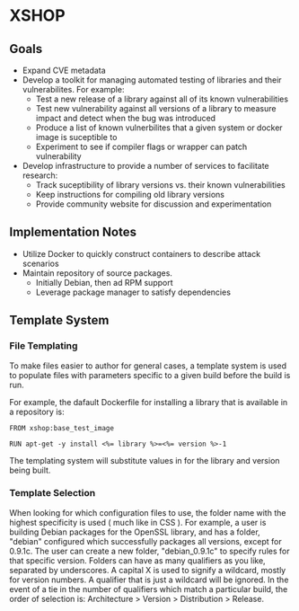 # XSHOP

## Goals

* Expand CVE metadata
* Develop a toolkit for managing automated testing of libraries and their vulnerabilites. For example:
    * Test a new release of a library against all of its known vulnerabilities
    * Test new vulnerability against all versions of a library to measure impact and detect when the bug was introduced
    * Produce a list of known vulnerbilites that a given system or docker image is suceptible to
    * Experiment to see if compiler flags or wrapper can patch vulnerability
* Develop infrastructure to provide a number of services to facilitate research:
    * Track suceptibility of library versions vs. their known vulnerabilities
    * Keep instructions for compiling old library versions
    * Provide community website for discussion and experimentation

## Implementation Notes

* Utilize Docker to quickly construct containers to describe attack scenarios
* Maintain repository of source packages. 
    * Initially Debian, then ad RPM support
    * Leverage package manager to satisfy dependencies

## Template System
### File Templating
To make files easier to author for general cases, a template system is used to populate files with parameters specific to a given build before the build is run. 

For example, the dafault Dockerfile for installing a library that is available in a repository is: 

```
FROM xshop:base_test_image

RUN apt-get -y install <%= library %>=<%= version %>-1
```

The templating system will substitute values in for the library and version being built. 

### Template Selection

When looking for which configuration files to use, the folder name with the highest specificity is used ( much like in CSS ). For example, a user is building Debian packages for the OpenSSL library, and has a folder, "debian" configured which successfully packages all versions, except for 0.9.1c. The user can create a new folder, "debian_0.9.1c" to specify rules for that specific version. Folders can have as many qualifiers as you like, separated by underscores. A capital X is used to signify a wildcard, mostly for version numbers. A qualifier that is just a wildcard will be ignored. In the event of a tie in the number of qualifiers which match a particular build, the order of selection is: Architecture > Version > Distribution > Release.

